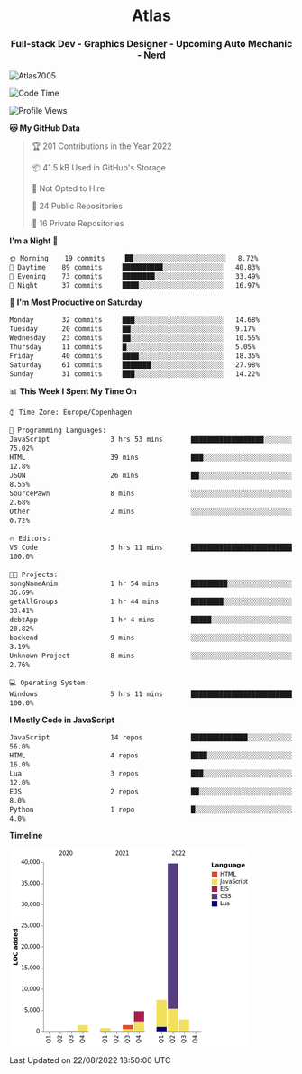 <h1 align="center">Atlas</h1>
<h3 align="center">Full-stack Dev - Graphics Designer - Upcoming Auto Mechanic - Nerd</h3>

<p><img align="center" src="https://github-readme-stats.vercel.app/api/top-langs?username=Atlas7005&show_icons=true&locale=en&layout=compact" alt="Atlas7005" /></p>

<!--START_SECTION:waka-->
![Code Time](http://img.shields.io/badge/Code%20Time-650%20hrs%204%20mins-blue)

![Profile Views](http://img.shields.io/badge/Profile%20Views-11-blue)

**🐱 My GitHub Data** 

> 🏆 201 Contributions in the Year 2022
 > 
> 📦 41.5 kB Used in GitHub's Storage 
 > 
> 🚫 Not Opted to Hire
 > 
> 📜 24 Public Repositories 
 > 
> 🔑 16 Private Repositories  
 > 
**I'm a Night 🦉** 

```text
🌞 Morning    19 commits     ██░░░░░░░░░░░░░░░░░░░░░░░   8.72% 
🌆 Daytime    89 commits     ██████████░░░░░░░░░░░░░░░   40.83% 
🌃 Evening    73 commits     ████████░░░░░░░░░░░░░░░░░   33.49% 
🌙 Night      37 commits     ████░░░░░░░░░░░░░░░░░░░░░   16.97%

```
📅 **I'm Most Productive on Saturday** 

```text
Monday       32 commits     ███░░░░░░░░░░░░░░░░░░░░░░   14.68% 
Tuesday      20 commits     ██░░░░░░░░░░░░░░░░░░░░░░░   9.17% 
Wednesday    23 commits     ██░░░░░░░░░░░░░░░░░░░░░░░   10.55% 
Thursday     11 commits     █░░░░░░░░░░░░░░░░░░░░░░░░   5.05% 
Friday       40 commits     ████░░░░░░░░░░░░░░░░░░░░░   18.35% 
Saturday     61 commits     ███████░░░░░░░░░░░░░░░░░░   27.98% 
Sunday       31 commits     ███░░░░░░░░░░░░░░░░░░░░░░   14.22%

```


📊 **This Week I Spent My Time On** 

```text
⌚︎ Time Zone: Europe/Copenhagen

💬 Programming Languages: 
JavaScript               3 hrs 53 mins       ██████████████████░░░░░░░   75.02% 
HTML                     39 mins             ███░░░░░░░░░░░░░░░░░░░░░░   12.8% 
JSON                     26 mins             ██░░░░░░░░░░░░░░░░░░░░░░░   8.55% 
SourcePawn               8 mins              ░░░░░░░░░░░░░░░░░░░░░░░░░   2.68% 
Other                    2 mins              ░░░░░░░░░░░░░░░░░░░░░░░░░   0.72%

🔥 Editors: 
VS Code                  5 hrs 11 mins       █████████████████████████   100.0%

🐱‍💻 Projects: 
songNameAnim             1 hr 54 mins        █████████░░░░░░░░░░░░░░░░   36.69% 
getAllGroups             1 hr 44 mins        ████████░░░░░░░░░░░░░░░░░   33.41% 
debtApp                  1 hr 4 mins         █████░░░░░░░░░░░░░░░░░░░░   20.82% 
backend                  9 mins              ░░░░░░░░░░░░░░░░░░░░░░░░░   3.19% 
Unknown Project          8 mins              ░░░░░░░░░░░░░░░░░░░░░░░░░   2.76%

💻 Operating System: 
Windows                  5 hrs 11 mins       █████████████████████████   100.0%

```

**I Mostly Code in JavaScript** 

```text
JavaScript               14 repos            ██████████████░░░░░░░░░░░   56.0% 
HTML                     4 repos             ████░░░░░░░░░░░░░░░░░░░░░   16.0% 
Lua                      3 repos             ███░░░░░░░░░░░░░░░░░░░░░░   12.0% 
EJS                      2 repos             ██░░░░░░░░░░░░░░░░░░░░░░░   8.0% 
Python                   1 repo              █░░░░░░░░░░░░░░░░░░░░░░░░   4.0%

```


**Timeline**

![Chart not found](https://raw.githubusercontent.com/Atlas7005/Atlas7005/master/charts/bar_graph.png) 


 Last Updated on 22/08/2022 18:50:00 UTC
<!--END_SECTION:waka-->
